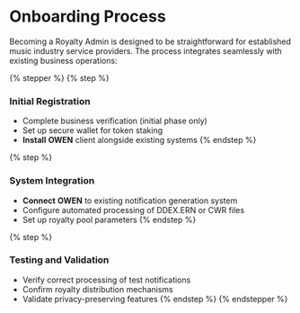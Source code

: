 # Onboarding Process

Becoming a Royalty Admin is designed to be straightforward for established music industry service providers. The process integrates seamlessly with existing business operations:



{% stepper %}
{% step %}
### Initial Registration

* Complete business verification (initial phase only)
* Set up secure wallet for token staking
* **Install** **OWEN** client alongside existing systems
{% endstep %}

{% step %}
### System Integration

* **Connect** **OWEN** to existing notification generation system
* Configure automated processing of DDEX.ERN or CWR files
* Set up royalty pool parameters
{% endstep %}

{% step %}
### Testing and Validation

* Verify correct processing of test notifications
* Confirm royalty distribution mechanisms
* Validate privacy-preserving features
{% endstep %}
{% endstepper %}

